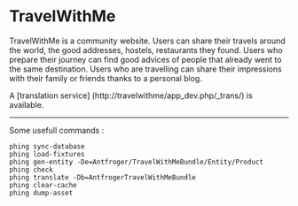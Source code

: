 TravelWithMe
============

TravelWithMe is a community website.
Users can share their travels around the world, the good addresses, hostels, restaurants they found.
Users who prepare their journey can find good advices of people that already went to the same destination.
Users who are travelling can share their impressions with their family or friends thanks to a personal blog.

A [translation service] (http://travelwithme/app_dev.php/_trans/) is available.

---

Some usefull commands :

    phing sync-database
    phing load-fixtures
    phing gen-entity -De=Antfroger/TravelWithMeBundle/Entity/Product
    phing check
    phing translate -Db=AntfrogerTravelWithMeBundle
    phing clear-cache
    phing dump-asset